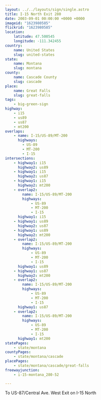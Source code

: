 ```yaml
---
layout: ../../layouts/sign/single.astro
title: I-15 North Exit 280
date: 2003-09-01 00:00:00 +0000 +0000
imageid: "1623980585"
flickrid: "1623980585"
location:
    latitude: 47.500545
    longitude: -111.342455
country:
    name: United States
    slug: united-states
state:
    name: Montana
    slug: montana
county:
    name: Cascade County
    slug: cascade
place:
    name: Great Falls
    slug: great-falls
tags:
    - big-green-sign
highway:
    - i15
    - us89
    - us87
    - mt200
overlaps:
    - name: I-15/US-89/MT-200
      highways:
        - US-89
        - MT-200
        - I-15
intersections:
    - highway1: i15
      highway2: us89
    - highway1: i15
      highway2: us87
    - highway1: i15
      highway2: mt200
    - overlap2:
        name: I-15/US-89/MT-200
        highways:
            - US-89
            - MT-200
            - I-15
      highway1: i15
    - highway1: us89
      highway2: us87
    - highway1: us89
      highway2: mt200
    - overlap2:
        name: I-15/US-89/MT-200
        highways:
            - US-89
            - MT-200
            - I-15
      highway1: us89
    - highway1: us87
      highway2: mt200
    - overlap2:
        name: I-15/US-89/MT-200
        highways:
            - US-89
            - MT-200
            - I-15
      highway1: us87
    - overlap2:
        name: I-15/US-89/MT-200
        highways:
            - US-89
            - MT-200
            - I-15
      highway1: mt200
statePages:
    - state/montana
countyPages:
    - state/montana/cascade
placePages:
    - state/montana/cascade/great-falls
freewayjunction:
    - i-15-montana_280-52

---
```

To US-87/Central Ave. West Exit on I-15 North